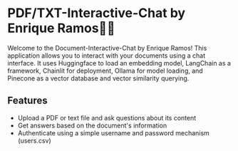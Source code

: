 # PDF/TXT-Interactive-Chat by Enrique Ramos🚀🤖

Welcome to the Document-Interactive-Chat by Enrique Ramos! This application allows you to interact with your documents using a chat interface. It uses Huggingface to load an embedding model, LangChain as a framework, Chainlit for deployment, Ollama for model loading, and Pinecone as a vector database and vector similarity querying.

## Features

- Upload a PDF or text file and ask questions about its content
- Get answers based on the document's information
- Authenticate using a simple username and password mechanism (users.csv)